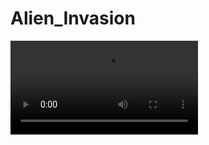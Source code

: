 # Alien_Invasion
 
![Amostra do Jogo](https://github.com/danielbaesso/Alien_Invasion/blob/main/Alien%20Invasion.mp4)
